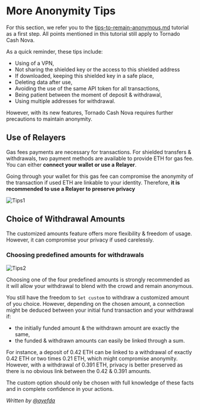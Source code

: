 # More Anonymity Tips

For this section, we refer you to the [tips-to-remain-anonymous.md](../general/tips-to-remain-anonymous.md "mention") tutorial as a first step. All points mentioned in this tutorial still apply to Tornado Cash Nova.

As a quick reminder, these tips include:

* Using of a VPN,
* Not sharing the shielded key or the access to this shielded address
* If downloaded, keeping this shielded key in a safe place,
* Deleting data after use,
* Avoiding the use of the same API token for all transactions,
* Being patient between the moment of deposit & withdrawal,
* Using multiple addresses for withdrawal.

However, with its new features, Tornado Cash Nova requires further precautions to maintain anonymity.

## Use of Relayers <a href="#use-of-relayers" id="use-of-relayers"></a>

Gas fees payments are necessary for transactions. For shielded transfers & withdrawals, two payment methods are available to provide ETH for gas fee. You can either **connect your wallet or use a Relayer**.

Going through your wallet for this gas fee can compromise the anonymity of the transaction if used ETH are linkable to your identity. Therefore, **it is recommended to use a Relayer to preserve privacy**

![Tips1](https://i.imgur.com/PsZ89Ym.png)

## Choice of Withdrawal Amounts <a href="#choice-of-withdrawal-amounts" id="choice-of-withdrawal-amounts"></a>

The customized amounts feature offers more flexibility & freedom of usage. However, it can compromise your privacy if used carelessly.

### Choosing predefined amounts for withdrawals <a href="#choosing-predefined-amounts-for-withdrawals" id="choosing-predefined-amounts-for-withdrawals"></a>

![Tips2](https://i.imgur.com/dKYvNQT.png)

Choosing one of the four predefined amounts is strongly recommended as it will allow your withdrawal to blend with the crowd and remain anonymous.

You still have the freedom to `Set custom` to withdraw a customized amount of you choice. However, depending on the chosen amount, a connection might be deduced between your initial fund transaction and your withdrawal if:

* the initially funded amount & the withdrawn amount are exactly the same,
* the funded & withdrawn amounts can easily be linked through a sum.

For instance, a deposit of 0.42 ETH can be linked to a withdrawal of exactly 0.42 ETH or two times 0.21 ETH, which might compromise anonymity. However, with a withdrawal of 0.391 ETH, privacy is better preserved as there is no obvious link between the 0.42 & 0.391 amounts.

The custom option should only be chosen with full knowledge of these facts and in complete confidence in your actions.

_Written by_ [_@ayefda_](https://torn.community/u/ayefda)
